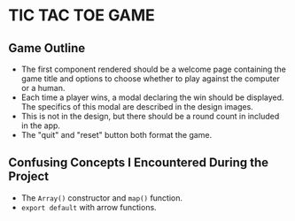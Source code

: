 # TIC TAC TOE GAME

## Game Outline

- The first component rendered should be a welcome page containing the game title and options to choose whether to play against the computer or a human.
- Each time a player wins, a modal declaring the win should be displayed. The specifics of this modal are described in the design images.
- This is not in the design, but there should be a round count in included in the app.
- The "quit" and "reset" button both format the game.

## Confusing Concepts I Encountered During the Project

- The `Array()` constructor and `map()` function.
- `export default` with arrow functions.